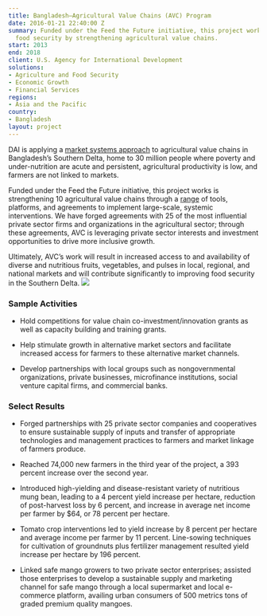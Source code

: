 ```yaml
---
title: Bangladesh—Agricultural Value Chains (AVC) Program
date: 2016-01-21 22:40:00 Z
summary: Funded under the Feed the Future initiative, this project works to improve
  food security by strengthening agricultural value chains.
start: 2013
end: 2018
client: U.S. Agency for International Development
solutions:
- Agriculture and Food Security
- Economic Growth
- Financial Services
regions:
- Asia and the Pacific
country:
- Bangladesh
layout: project
---
```


DAI is applying a [market systems approach](http://dai.com/news-publications/news/new-primer-market-systems-development-available) to agricultural value chains in Bangladesh’s Southern Delta, home to 30 million people where poverty and under-nutrition are acute and persistent, agricultural productivity is low, and farmers are not linked to markets.

Funded under the Feed the Future initiative, this project works is strengthening 10 agricultural value chains through a [range](http://dai-global-developments.com/articles/market-systems-development-boosts-farming-nutrition-in-bangladeshs-southern-delta/) of tools, platforms, and agreements to implement large-scale, systemic interventions. We have forged agreements with 25 of the most influential private sector firms and organizations in the agricultural sector; through these agreements, AVC is leveraging private sector interests and investment opportunities to drive more inclusive growth.

Ultimately, AVC’s work will result in increased access to and availability of diverse and nutritious fruits, vegetables, and pulses in local, regional, and national markets and will contribute significantly to improving food security in the Southern Delta.
![](https://assetify-dai.com/projects/Bangladesh-AVC-photo.jpg)

### Sample Activities

* Hold competitions for value chain co-investment/innovation grants as well as capacity building and training grants.

* Help stimulate growth in alternative market sectors and facilitate increased access for farmers to these alternative market channels.

* Develop partnerships with local groups such as nongovernmental organizations, private businesses, microfinance institutions, social venture capital firms, and commercial banks.

### Select Results

* Forged partnerships with 25 private sector companies and cooperatives to ensure sustainable supply of inputs and transfer of appropriate technologies and management practices to farmers and market linkage of farmers produce.

* Reached 74,000 new farmers in the third year of the project, a 393 percent increase over the second year.

* Introduced high-yielding and disease-resistant variety of nutritious mung bean, leading to a 4 percent yield increase per hectare, reduction of post-harvest loss by 6 percent, and increase in average net income per farmer by $64, or 78 percent per hectare.

* Tomato crop interventions led to yield increase by 8 percent per hectare and average income per farmer by 11 percent.
  Line-sowing techniques for cultivation of groundnuts plus fertilizer management resulted yield increase per hectare by 196 percent.

* Linked safe mango growers to two private sector enterprises; assisted those enterprises to develop a sustainable supply and marketing channel for safe mango through a local supermarket and local e-commerce platform, availing urban consumers of 500 metrics tons of graded premium quality mangoes.